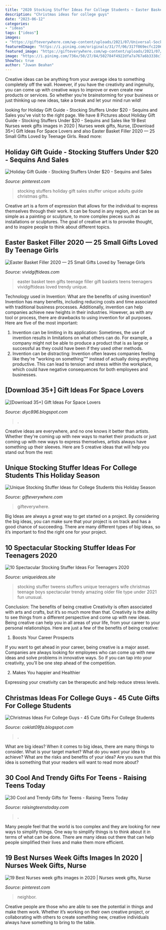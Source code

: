 ```yaml
---
title: "2020 Stocking Stuffer Ideas For College Students ~ Easter Basket Teen Gifts Teenage Filler Gift Baskets Teens Teenagers Vividgiftideas Loved Trendy Unique"
description: "Christmas ideas for college guys"
date: "2023-06-12"
categories:
- "ideas"
tags: ["ideas"]
images:
- "https://gifteverywhere.com/wp-content/uploads/2021/07/Universal-Socket-Set-979x1024.jpg"
featuredImage: "https://i.pinimg.com/originals/31/7f/06/317f069ecfc220687f37d5a0aeef0939.jpg"
featured_image: "https://gifteverywhere.com/wp-content/uploads/2021/07/Universal-Socket-Set-979x1024.jpg"
image: "https://i.pinimg.com/736x/50/27/84/502784f4922dfa7a767a6b3338c72f88.jpg"
ShowToc: true
author: "Juwan Beahan"
---
```



Creative ideas can be anything from your average idea to something completely off the wall. However, if you have the creativity and ingenuity, you can come up with creative ways to improve or even create new products or services. So whether you’re brainstorming for your business or just thinking up new ideas, take a break and let your mind run wild!

	

		
looking for Holiday Gift Guide - Stocking Stuffers Under $20 - Sequins and Sales you've visit to the right page. We have 8 Pictures about Holiday Gift Guide - Stocking Stuffers Under $20 - Sequins and Sales like 19 Best Nurses week gifts images in 2020 | Nurses week gifts, Nurse, [Download 35+] Gift Ideas For Space Lovers and also Easter Basket Filler 2020 — 25 Small Gifts Loved by Teenage Girls. Read more:
		
    
## Holiday Gift Guide - Stocking Stuffers Under $20 - Sequins And Sales

<img loading=lazy src="https://i.pinimg.com/736x/50/27/84/502784f4922dfa7a767a6b3338c72f88.jpg" onerror="this.onerror=null;this.src='https://tse1.mm.bing.net/th?id=OIP.Zxr_Hm4RYeECE6yk6T9A0AHaLG&amp;pid=15.1';" alt="Holiday Gift Guide - Stocking Stuffers Under $20 - Sequins and Sales">

_Source: pinterest.com_

>stocking stuffers holiday gift sales stuffer unique adults guide christmas gifts. 

	

Creative art is a form of expression that allows for the individual to express themselves through their work. It can be found in any region, and can be as simple as a painting or sculpture, to more complex pieces such as installations or sculptures. The goal of creative art is to provoke thought, and to inspire people to think about different topics.

    
## Easter Basket Filler 2020 — 25 Small Gifts Loved By Teenage Girls

<img loading=lazy src="https://vividgiftideas.com/wp-content/uploads/2018/03/Easter-basket-for-teens.jpg" onerror="this.onerror=null;this.src='https://tse4.mm.bing.net/th?id=OIP.89Et6QCBYyy2N41JKlWqxwHaO6&amp;pid=15.1';" alt="Easter Basket Filler 2020 — 25 Small Gifts Loved by Teenage Girls">

_Source: vividgiftideas.com_

>easter basket teen gifts teenage filler gift baskets teens teenagers vividgiftideas loved trendy unique. 

	

Technology used in Invention: What are the benefits of using invention?
Invention has many benefits, including reducing costs and time associated with traditional business processes. Additionally, invention can help companies achieve new heights in their industries. However, as with any tool or process, there are drawbacks to using invention for all purposes. Here are five of the most important: 
1) Invention can be limiting in its application: Sometimes, the use of invention results in limitations on what others can do. For example, a company might not be able to produce a product that is as large or successful as they could have been if they used other methods. 
2) Invention can be distracting: Invention often leaves companies feeling like they're "working on something™" instead of actually doing anything productive. This can lead to tension and stress within the workplace, which could have negative consequences for both employees and businesses.

    
## [Download 35+] Gift Ideas For Space Lovers

<img loading=lazy src="https://i.pinimg.com/originals/31/7f/06/317f069ecfc220687f37d5a0aeef0939.jpg" onerror="this.onerror=null;this.src='https://tse2.mm.bing.net/th?id=OIP.sGt_WFNMJk5sYswK1Nr6KwHaNK&amp;pid=15.1';" alt="[Download 35+] Gift Ideas For Space Lovers">

_Source: diyc896.blogspot.com_

>. 

	

Creative ideas are everywhere, and no one knows it better than artists. Whether they're coming up with new ways to market their products or just coming up with new ways to express themselves, artists always have something up their sleeves. Here are 5 creative ideas that will help you stand out from the rest: 

    
## Unique Stocking Stuffer Ideas For College Students This Holiday Season

<img loading=lazy src="https://gifteverywhere.com/wp-content/uploads/2021/07/Universal-Socket-Set-979x1024.jpg" onerror="this.onerror=null;this.src='https://tse3.mm.bing.net/th?id=OIP.kBBPLDXurBvMiGonM1B3KwHaHv&amp;pid=15.1';" alt="Unique Stocking Stuffer Ideas for College Students this Holiday Season">

_Source: gifteverywhere.com_

>gifteverywhere. 

	

Big Ideas are always a great way to get started on a project. By considering the big ideas, you can make sure that your project is on track and has a good chance of succeeding. There are many different types of big ideas, so it’s important to find the right one for your project.

    
## 10 Spectacular Stocking Stuffer Ideas For Teenagers 2020

<img loading=lazy src="https://www.uniqueideas.site/wp-content/uploads/stocking-stuffer-ideas-for-tweens-unique-stocking-stuffer-3.png" onerror="this.onerror=null;this.src='https://tse1.mm.bing.net/th?id=OIP.KsjqS-EyBOJVNZS73xRSWwHaJQ&amp;pid=15.1';" alt="10 Spectacular Stocking Stuffer Ideas For Teenagers 2020">

_Source: uniqueideas.site_

>stocking stuffer tweens stuffers unique teenagers wife christmas teenage boys spectacular trendy amazing older file type under 2021 fun unusual. 

	

Conclusion: The benefits of being creative
Creativity is often associated with arts and crafts, but it’s so much more than that. Creativity is the ability to see things from a different perspective and come up with new ideas. Being creative can help you in all areas of your life, from your career to your personal relationships.
Here are just a few of the benefits of being creative:

1. Boosts Your Career Prospects

If you want to get ahead in your career, being creative is a major asset. Companies are always looking for employees who can come up with new ideas and solve problems in innovative ways. So if you can tap into your creativity, you’ll be one step ahead of the competition.

2. Makes You happier and Healthier

Expressing your creativity can be therapeutic and help reduce stress levels.

    
## Christmas Ideas For College Guys - 45 Cute Gifts For College Students

<img loading=lazy src="https://i.pinimg.com/originals/55/2f/b2/552fb2e600a8f358817c1aeab3652a29.jpg" onerror="this.onerror=null;this.src='https://tse4.mm.bing.net/th?id=OIP.F_K7exHKOLSQbCieqKRGNAHaLG&amp;pid=15.1';" alt="Christmas Ideas For College Guys - 45 Cute Gifts For College Students">

_Source: coklat09fa.blogspot.com_

>. 

	

What are big ideas?
When it comes to big ideas, there are many things to consider. What is your target market? What do you want your idea to achieve? What are the risks and benefits of your idea? Are you sure that this idea is something that your readers will want to read more about?

    
## 30 Cool And Trendy Gifts For Teens - Raising Teens Today

<img loading=lazy src="https://raisingteenstoday.com/wp-content/uploads/2017/11/Teen-55.jpg" onerror="this.onerror=null;this.src='https://tse2.mm.bing.net/th?id=OIP.asxC-fO_dQw2vps0ItX74gHaHa&amp;pid=15.1';" alt="30 Cool and Trendy Gifts for Teens - Raising Teens Today">

_Source: raisingteenstoday.com_

>. 

	

Many people feel that the world is too complex and they are looking for new ways to simplify things. One way to simplify things is to think about it in terms of what can be done. There are many ideas out there that can help people simplified their lives and make them more efficient.

    
## 19 Best Nurses Week Gifts Images In 2020 | Nurses Week Gifts, Nurse

<img loading=lazy src="https://i.pinimg.com/474x/c4/c6/6e/c4c66e3ce37b5fcdc1375936c3984169.jpg" onerror="this.onerror=null;this.src='https://tse3.mm.bing.net/th?id=OIP._0kPehbXhjVj09R_81SQLQAAAA&amp;pid=15.1';" alt="19 Best Nurses week gifts images in 2020 | Nurses week gifts, Nurse">

_Source: pinterest.com_

>neighbor. 

	

Creative people are those who are able to see the potential in things and make them work. Whether it’s working on their own creative project, or collaborating with others to create something new, creative individuals always have something to bring to the table.

